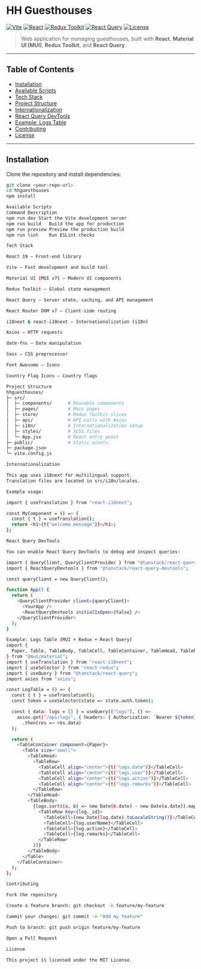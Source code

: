 # HH Guesthouses

[![Vite](https://img.shields.io/badge/Vite-7.0.4-blue)](https://vitejs.dev/) 
[![React](https://img.shields.io/badge/React-19.1.0-blue)](https://reactjs.org/) 
[![Redux Toolkit](https://img.shields.io/badge/Redux%20Toolkit-2.8.2-purple)](https://redux-toolkit.js.org/) 
[![React Query](https://img.shields.io/badge/React%20Query-5.83.0-orange)](https://tanstack.com/query/latest) 
[![License](https://img.shields.io/badge/License-MIT-green)](LICENSE)

> Web application for managing guesthouses, built with **React**, **Material UI (MUI)**, **Redux Toolkit**, and **React Query**.

---

## Table of Contents

- [Installation](#installation)  
- [Available Scripts](#available-scripts)  
- [Tech Stack](#tech-stack)  
- [Project Structure](#project-structure)  
- [Internationalization](#internationalization)  
- [React Query DevTools](#react-query-devtools)  
- [Example: Logs Table](#example-logs-table)  
- [Contributing](#contributing)  
- [License](#license)  

---

## Installation

Clone the repository and install dependencies:

```bash
git clone <your-repo-url>
cd hhguesthouses
npm install

Available Scripts
Command	Description
npm run dev	Start the Vite development server
npm run build	Build the app for production
npm run preview	Preview the production build
npm run lint	Run ESLint checks

Tech Stack

React 19 – Front-end library

Vite – Fast development and build tool

Material UI (MUI v7) – Modern UI components

Redux Toolkit – Global state management

React Query – Server state, caching, and API management

React Router DOM v7 – Client-side routing

i18next & react-i18next – Internationalization (i18n)

Axios – HTTP requests

date-fns – Date manipulation

Sass – CSS preprocessor

Font Awesome – Icons

Country Flag Icons – Country flags

Project Structure
hhguesthouses/
├─ src/
│  ├─ components/      # Reusable components
│  ├─ pages/           # Main pages
│  ├─ store/           # Redux Toolkit slices
│  ├─ api/             # API calls with Axios
│  ├─ i18n/            # Internationalization setup
│  ├─ styles/          # SCSS files
│  └─ App.jsx          # React entry point
├─ public/             # Static assets
├─ package.json
└─ vite.config.js

Internationalization

This app uses i18next for multilingual support.
Translation files are located in src/i18n/locales.

Example usage:

import { useTranslation } from "react-i18next";

const MyComponent = () => {
  const { t } = useTranslation();
  return <h1>{t("welcome.message")}</h1>;
};

React Query DevTools

You can enable React Query DevTools to debug and inspect queries:

import { QueryClient, QueryClientProvider } from "@tanstack/react-query";
import { ReactQueryDevtools } from "@tanstack/react-query-devtools";

const queryClient = new QueryClient();

function App() {
  return (
    <QueryClientProvider client={queryClient}>
      <YourApp />
      <ReactQueryDevtools initialIsOpen={false} />
    </QueryClientProvider>
  );
}

Example: Logs Table (MUI + Redux + React Query)
import {
  Paper, Table, TableBody, TableCell, TableContainer, TableHead, TableRow
} from "@mui/material";
import { useTranslation } from "react-i18next";
import { useSelector } from "react-redux";
import { useQuery } from "@tanstack/react-query";
import axios from "axios";

const LogTable = () => {
  const { t } = useTranslation();
  const token = useSelector(state => state.auth.token);

  const { data: logs = [] } = useQuery(["logs"], () =>
    axios.get("/api/logs", { headers: { Authorization: `Bearer ${token}` } })
      .then(res => res.data)
  );

  return (
    <TableContainer component={Paper}>
      <Table size="small">
        <TableHead>
          <TableRow>
            <TableCell align="center">{t("logs.date")}</TableCell>
            <TableCell align="center">{t("logs.user")}</TableCell>
            <TableCell align="center">{t("logs.action")}</TableCell>
            <TableCell align="center">{t("logs.remarks")}</TableCell>
          </TableRow>
        </TableHead>
        <TableBody>
          {logs.sort((a, b) => new Date(b.date) - new Date(a.date)).map(log => (
            <TableRow key={log._id}>
              <TableCell>{new Date(log.date).toLocaleString()}</TableCell>
              <TableCell>{log.userName}</TableCell>
              <TableCell>{log.action}</TableCell>
              <TableCell>{log.remarks}</TableCell>
            </TableRow>
          ))}
        </TableBody>
      </Table>
    </TableContainer>
  );
};

Contributing

Fork the repository

Create a feature branch: git checkout -b feature/my-feature

Commit your changes: git commit -m "Add my feature"

Push to branch: git push origin feature/my-feature

Open a Pull Request

License

This project is licensed under the MIT License.